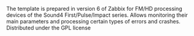 The template is prepared in version 6 of Zabbix for FM/HD processing devices of the Sound4 First/Pulse/Impact series. Allows monitoring their main parameters and processing certain types of errors and crashes.
Distributed under the GPL license
